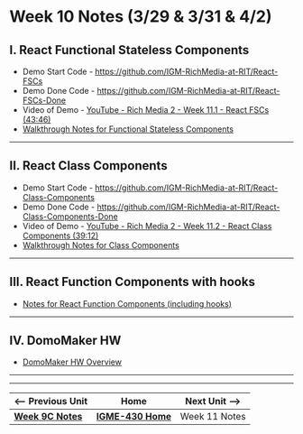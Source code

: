 # Week 10 Notes (3/29 & 3/31 & 4/2)

## I. React Functional Stateless Components

- Demo Start Code - https://github.com/IGM-RichMedia-at-RIT/React-FSCs
- Demo Done Code -  https://github.com/IGM-RichMedia-at-RIT/React-FSCs-Done
- Video of Demo -  [YouTube - Rich Media 2 - Week 11.1 - React FSCs (43:46)](https://www.youtube.com/watch?v=kAMb0sEp9js)
- [Walkthrough Notes for Functional Stateless Components](../hw-notes/react-components.md#functional-stateless-component)

<hr>

## II. React Class Components

- Demo Start Code - https://github.com/IGM-RichMedia-at-RIT/React-Class-Components
- Demo Done Code - https://github.com/IGM-RichMedia-at-RIT/React-Class-Components-Done
- Video of Demo - [YouTube - Rich Media 2 - Week 11.2 - React Class Components (39:12)](https://www.youtube.com/watch?v=EzgxSVN-AzI)
- [Walkthrough Notes for Class Components](../hw-notes/react-components.md#class-component)

<hr>

## III. React Function Components with hooks

- [Notes for React Function Components (including hooks)](../hw-notes/react-components.md#function-component-hooks)

<hr>

## IV. DomoMaker HW

- [DomoMaker HW Overview](../hw-notes/HW-DomoMaker.md)

<hr><hr>

| <-- Previous Unit | Home | Next Unit -->
| --- | --- | --- 
| [**Week 9C Notes**](9C.md)   |  [**IGME-430 Home**](../README.md) | Week 11 Notes
